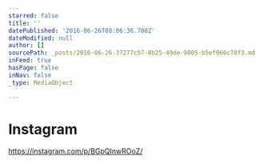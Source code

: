 ```yaml
---
starred: false
title: ''
datePublished: '2016-06-26T08:06:36.708Z'
dateModified: null
author: []
sourcePath: _posts/2016-06-26-37277c57-8b25-49de-9805-b5ef066c70f3.md
inFeed: true
hasPage: false
inNav: false
_type: MediaObject

---
```

# Instagram 

https://instagram.com/p/BGpQInwROoZ/